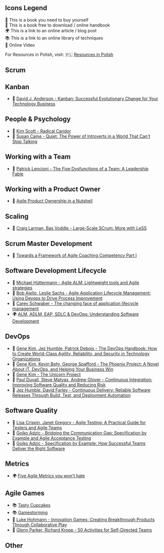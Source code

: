 ## Icons Legend
:closed_book: This is a book you need to buy yourself<br/>
:book: This is a book free to download / online handbook<br/>
:earth_africa: This is a link to an online article / blog post<br/>
:books: This is a link to an online library of techniques<br/>
:movie_camera: Online Video

For Resources in Polish, visit: :poland: [Resources in Polish](Readme_PL.md)

## Scrum

## Kanban
- :closed_book: [David J. Anderson - Kanban: Successful Evolutionary Change for Your Technology Business](https://www.goodreads.com/book/show/8086552-kanban)

## People & Psychology
- :closed_book: [Kim Scott - Radical Candor](https://www.goodreads.com/book/show/29939161-radical-candor)
- :closed_book: [Susan Caine - Quiet: The Power of Introverts in a World That Can't Stop Talking](https://www.goodreads.com/book/show/8520610-quiet)

## Working with a Team
- :closed_book: [Patrick Lencioni - The Five Dysfunctions of a Team: A Leadership Fable](https://www.goodreads.com/book/show/21343.The_Five_Dysfunctions_of_a_Team)

## Working with a Product Owner
- :movie_camera: [Agile Product Ownership in a Nutshell](https://www.youtube.com/watch?v=502ILHjX9EE)

## Scaling
- :closed_book: [Craig Larman, Bas Voddle - Large-Scale SCrum: More with LeSS](https://www.goodreads.com/book/show/31378603-large-scale-scrum)

## Scrum Master Development
- 📖 [Towards a Framework of Agile Coaching Competency Part I](https://pdf4pro.com/view/towards-a-framework-of-agile-coaching-competency-part-i-593ea0.html)

## Software Development Lifecycle
- :closed_book: [Michael Hüttermann - Agile ALM: Lightweight tools and Agile strategies](https://www.goodreads.com/book/show/11165258-agile-alm)
- 📕 [Bob Aiello, Leslie Sachs - Agile Application Lifecycle Management: Using Devops to Drive Process Improvement](https://www.goodreads.com/book/show/16248727-agile-application-lifecycle-management)
- 📖 [Carey Schwaber - The changing face of application lifecycle management](https://www.yumpu.com/en/document/read/13866040/download-the-changing-face-of-application-life-cycle-mks)
- 🌍 [ALM, ADLM, EAP, SDLC & DevOps: Understanding Software Development](https://blogs.sw.siemens.com/polarion/alm-adlm-eapt-sdlc-devops-understanding-software-development/)

## DevOps
- :closed_book: [Gene Kim, Jez Humble, Patrick Debois - The DevOps Handbook: How to Create World-Class Agility, Reliability, and Security in Technology Organizations](https://www.goodreads.com/book/show/26083308-the-devops-handbook)
- 📕 [Gene Kim, Kevin Behr, George Spafford - The Phoenix Project: A Novel About IT, DevOps, and Helping Your Business Win](https://www.goodreads.com/book/show/17255186-the-phoenix-project)
- 📕 [Gene Kim - The Unicorn Project](https://www.goodreads.com/book/show/44333183-the-unicorn-project)
- 📕 [Paul Duvall, Steve Matyas, Andrew Glover - Continuous Integration: Improving Software Quality and Reducing Risk](https://www.goodreads.com/book/show/8686650-continuous-delivery)
- 📕 [Jez Humble, David Farley - Continuous Delivery: Reliable Software Releases Through Build, Test, and Deployment Automation](https://www.goodreads.com/book/show/8686650-continuous-delivery)

## Software Quality
- 📕 [Lisa Crispin, Janet Gregory - Agile Testing: A Practical Guide for Testers and Agile Teams](https://www.goodreads.com/book/show/5341009-agile-testing)
- 📕 [Gojko Adzic - Bridging the Communication Gap: Specification by Example and Agile Acceptance Testing](https://www.goodreads.com/book/show/6443938-bridging-the-communication-gap)
- 📕 [Gojko Adzic - Specification by Example: How Successful Teams Deliver the Right Software](https://www.goodreads.com/book/show/10288718-specification-by-example)

## Metrics
- 🌍 [Five Agile Metrics you won't hate](https://www.atlassian.com/agile/project-management/metrics)

## Agile Games
- :books: [Tasty Cupcakes](https://tastycupcakes.org/)
- :books: [Gamestorming](https://gamestorming.com/)
- :closed_book: [Luke Hohmann - Innovation Games: Creating Breakthrough Products Through Collaborative Play](https://www.goodreads.com/book/show/1055446.Innovation_Games)
- :book: [Glenn Parker, Richard Kropp - 50 Activities for Self-Directed Teams](https://books.google.pl/books?id=RqOlT_1By6EC&pg=PP5&lpg=PP5&dq=hot+buttons+self-directed+teams&source=bl&ots=y9xNGVvQAo&sig=ACfU3U2_y-NGxMmg5jieRULZpno0KmU-cQ&hl=pl&sa=X&ved=2ahUKEwjS6Zerwuf6AhXBl4sKHaX3Ad4Q6AF6BAg2EAM#v=onepage&q=hot%20buttons%20self-directed%20teamshot%20butt&f=false)


## Other
